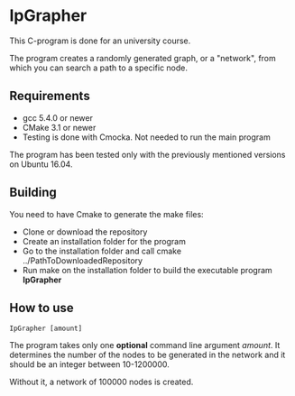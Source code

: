 # IpGrapher

This C-program is done for an university course. 

The program creates a randomly generated graph, or a "network", from which you can search a path to a specific node.

## Requirements

* gcc 5.4.0 or newer
* CMake 3.1 or newer
* Testing is done with Cmocka. Not needed to run the main program

The program has been tested only with the previously mentioned versions on Ubuntu 16.04.

## Building

You need to have Cmake to generate the make files: 
* Clone or download the repository
* Create an installation folder for the program
* Go to the installation folder and call cmake ../PathToDownloadedRepository
* Run make on the installation folder to build the executable program <b>IpGrapher</b>

## How to use

`IpGrapher [amount]`

The program takes only one <b>optional</b> command line argument <i>amount</i>. It determines the number of the nodes to be generated in the network and it should be an integer between 10-1200000.

Without it, a network of 100000 nodes is created.





